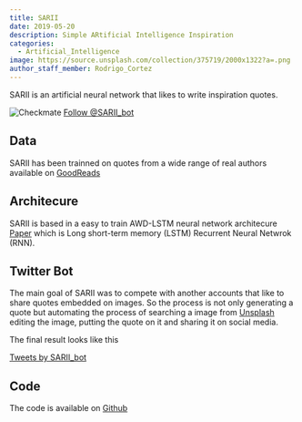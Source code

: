 ```yaml
---
title: SARII
date: 2019-05-20
description: Simple ARtificial Intelligence Inspiration
categories:
  - Artificial_Intelligence
image: https://source.unsplash.com/collection/375719/2000x1322?a=.png
author_staff_member: Rodrigo_Cortez
---
```


SARII is an artificial neural network that likes to write inspiration quotes.

![Checkmate](https://pbs.twimg.com/profile_images/1247797253097414656/6K8-9JfP_400x400.jpg)
<a href="https://twitter.com/SARII_bot?ref_src=twsrc%5Etfw" class="twitter-follow-button" data-show-count="false">Follow @SARII_bot</a><script async src="https://platform.twitter.com/widgets.js" charset="utf-8"></script>

## Data

SARII has been trainned on quotes from a wide range of real authors available on [GoodReads](https://goodreads.com)

## Architecure 

SARII is based in a easy to train AWD-LSTM neural network architecure [Paper](https://arxiv.org/pdf/1708.02182.pdf) which is Long short-term memory (LSTM) Recurrent Neural Netwrok (RNN).

## Twitter Bot

The main goal of SARII was to compete with another accounts that like to share quotes embedded on images. So the process is not only generating a quote but automating the process of searching a image from [Unsplash](https://unsplash.com) editing the image, putting the quote on it and sharing it on social media.

The final result looks like this

<a class="twitter-timeline" href="https://twitter.com/SARII_bot?ref_src=twsrc%5Etfw">Tweets by SARII_bot</a> <script async src="https://platform.twitter.com/widgets.js" charset="utf-8"></script>

## Code

The code is available on [Github](https://github.com/roicort/sarii)